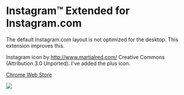 Instagram™ Extended for Instagram.com
===================

The default Instagram.com layout is not optimized for the desktop. This extension improves this.

Instagram icon by http://www.martialred.com/ Creative Commons (Attribution 3.0 Unported). I've added the plus icon.

[Chrome Web Store](https://chrome.google.com/webstore/detail/nekeeojpcbiehcignddhindbgacbghmi)

<img src="https://raw.githubusercontent.com/kurtextrem/Instagram-Extended/master/webstore2.png">
